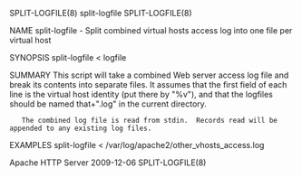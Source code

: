 SPLIT-LOGFILE(8)                                                   split-logfile                                                  SPLIT-LOGFILE(8)

NAME
       split-logfile - Split combined virtual hosts access log into one file per virtual host

SYNOPSIS
       split-logfile < logfile

SUMMARY
       This script will take a combined Web server access log file and break its contents into separate files.  It assumes that the first field of
       each line is the virtual host identity (put there by "%v"), and that the logfiles should be named that+".log" in the current directory.

       The combined log file is read from stdin.  Records read will be appended to any existing log files.

EXAMPLES
       split-logfile < /var/log/apache2/other_vhosts_access.log

Apache HTTP Server                                                  2009-12-06                                                    SPLIT-LOGFILE(8)
